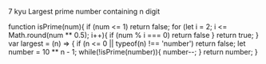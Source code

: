 7 kyu
Largest prime number containing n digit

function isPrime(num){
  if (num <= 1) return false;
  for (let i = 2; i <= Math.round(num ** 0.5); i++){
    if (num % i === 0) return false
  }
  return true;
}
var largest = (n) => {
  if (n <= 0 || typeof(n) !== 'number') return false;
  let number = 10 ** n - 1;
  while(!isPrime(number)){
    number--;
  }
  return number;
}

